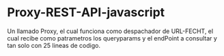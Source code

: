 # Proxy-REST-API-javascript
Un llamado Proxy, el cual funciona como despachador de URL-FECHT, el cual recibe como patrametros los queryparams y el endPoint a consultar y tan solo con 25 lineas de codigo.
